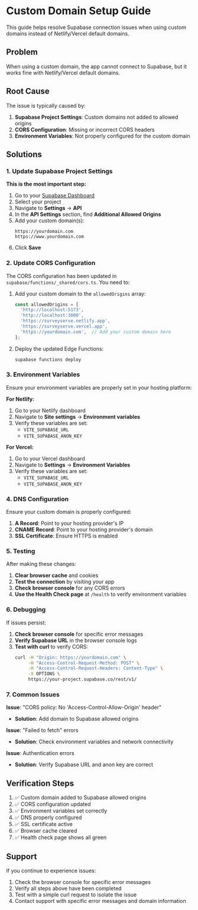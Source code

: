 # Custom Domain Setup Guide

This guide helps resolve Supabase connection issues when using custom domains instead of Netlify/Vercel default domains.

## Problem
When using a custom domain, the app cannot connect to Supabase, but it works fine with Netlify/Vercel default domains.

## Root Cause
The issue is typically caused by:
1. **Supabase Project Settings**: Custom domains not added to allowed origins
2. **CORS Configuration**: Missing or incorrect CORS headers
3. **Environment Variables**: Not properly configured for the custom domain

## Solutions

### 1. Update Supabase Project Settings

**This is the most important step:**

1. Go to your [Supabase Dashboard](https://supabase.com/dashboard)
2. Select your project
3. Navigate to **Settings** → **API**
4. In the **API Settings** section, find **Additional Allowed Origins**
5. Add your custom domain(s):
   ```
   https://yourdomain.com
   https://www.yourdomain.com
   ```
6. Click **Save**

### 2. Update CORS Configuration

The CORS configuration has been updated in `supabase/functions/_shared/cors.ts`. You need to:

1. Add your custom domain to the `allowedOrigins` array:
   ```typescript
   const allowedOrigins = [
     'http://localhost:5173',
     'http://localhost:3000',
     'https://surveyserve.netlify.app',
     'https://surveyserve.vercel.app',
     'https://yourdomain.com',  // Add your custom domain here
   ];
   ```

2. Deploy the updated Edge Functions:
   ```bash
   supabase functions deploy
   ```

### 3. Environment Variables

Ensure your environment variables are properly set in your hosting platform:

**For Netlify:**
1. Go to your Netlify dashboard
2. Navigate to **Site settings** → **Environment variables**
3. Verify these variables are set:
   - `VITE_SUPABASE_URL`
   - `VITE_SUPABASE_ANON_KEY`

**For Vercel:**
1. Go to your Vercel dashboard
2. Navigate to **Settings** → **Environment Variables**
3. Verify these variables are set:
   - `VITE_SUPABASE_URL`
   - `VITE_SUPABASE_ANON_KEY`

### 4. DNS Configuration

Ensure your custom domain is properly configured:

1. **A Record**: Point to your hosting provider's IP
2. **CNAME Record**: Point to your hosting provider's domain
3. **SSL Certificate**: Ensure HTTPS is enabled

### 5. Testing

After making these changes:

1. **Clear browser cache** and cookies
2. **Test the connection** by visiting your app
3. **Check browser console** for any CORS errors
4. **Use the Health Check page** at `/health` to verify environment variables

### 6. Debugging

If issues persist:

1. **Check browser console** for specific error messages
2. **Verify Supabase URL** in the browser console logs
3. **Test with curl** to verify CORS:
   ```bash
   curl -H "Origin: https://yourdomain.com" \
        -H "Access-Control-Request-Method: POST" \
        -H "Access-Control-Request-Headers: Content-Type" \
        -X OPTIONS \
        https://your-project.supabase.co/rest/v1/
   ```

### 7. Common Issues

**Issue**: "CORS policy: No 'Access-Control-Allow-Origin' header"
- **Solution**: Add domain to Supabase allowed origins

**Issue**: "Failed to fetch" errors
- **Solution**: Check environment variables and network connectivity

**Issue**: Authentication errors
- **Solution**: Verify Supabase URL and anon key are correct

## Verification Steps

1. ✅ Custom domain added to Supabase allowed origins
2. ✅ CORS configuration updated
3. ✅ Environment variables set correctly
4. ✅ DNS properly configured
5. ✅ SSL certificate active
6. ✅ Browser cache cleared
7. ✅ Health check page shows all green

## Support

If you continue to experience issues:

1. Check the browser console for specific error messages
2. Verify all steps above have been completed
3. Test with a simple curl request to isolate the issue
4. Contact support with specific error messages and domain information 